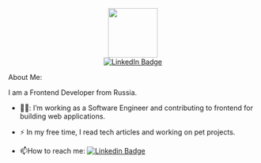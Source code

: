 <div id="header" align="center">
  <img src="https://media.giphy.com/media/M9gbBd9nbDrOTu1Mqx/giphy.gif" width="100"/>
</div>

<div id="badges" align="center">
  <a href="https://www.linkedin.com/in/gor-momchyan/">
    <img src="https://img.shields.io/badge/LinkedIn-blue?style=for-the-badge&logo=linkedin&logoColor=white" alt="LinkedIn Badge"/>
  </a>
</div>
  
About Me:

I am a Frontend Developer from Russia.

- 👨‍💻: I’m working as a Software Engineer and contributing to frontend for building web applications.

- :zap: In my free time, I read tech articles and working on pet projects.

- :mailbox:How to reach me: [![Linkedin Badge](https://img.shields.io/badge/-Gor-blue?style=flat&logo=Linkedin&logoColor=white)](https://www.linkedin.com/in/gor-momchyan/)

